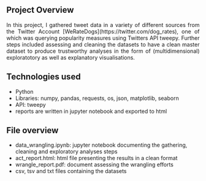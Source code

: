 
## Project Overview
<p style='text-align: justify;'>
In this project, I gathered tweet data in a variety of different sources from the Twitter Account [WeRateDogs](https://twitter.com/dog_rates), one of which was querying popularity measures using Twitters API tweepy. Further steps included assessing and cleaning the datasets to have a clean master dataset to produce trustworthy analyses in the form of (multidimensional) exploratotory as well as explanatory visualisations.
<p style='text-align: justify;'>

## Technologies used

- Python
- Libraries: numpy, pandas, requests, os, json, matplotlib, seaborn
- API: tweepy
- reports are written in jupyter notebook and exported to html

## File overview

- data_wrangling.ipynb: jupyter notebook documenting the gathering, cleaning and exploratory analyses steps
- act_report.html: html file presenting the results in a clean format
- wrangle_report.pdf: document assessing the wrangling efforts
- csv, tsv and txt files containing the datasets
